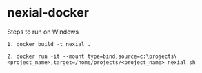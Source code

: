 # nexial-docker
Steps to run on Windows

```
1. docker build -t nexial .

2. docker run -it --mount type=bind,source=c:\projects\<project_name>,target=/home/projects/<project_name> nexial sh